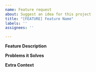 ```yaml
---
name: Feature request
about: Suggest an idea for this project
title: "[FEATURE] Feature Name"
labels: ''
assignees: ''

---
```


**Feature Description**

**Problems it Solves**

**Extra Context**
